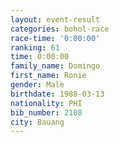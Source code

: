 ```yaml
---
layout: event-result 
categories: bohol-race 
race-time: '0:00:00'
ranking: 61
time: 0:00:00
family_name: Domingo
first_name: Ronie
gender: Male
birthdate: 1988-03-13
nationality: PHI
bib_number: 2108
city: Bauang
---
```

